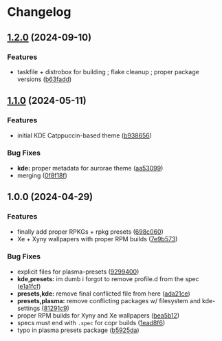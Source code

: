# Changelog

## [1.2.0](https://github.com/atomic-studio-org/Theming/compare/v1.1.0...v1.2.0) (2024-09-10)


### Features

* taskfile + distrobox for building ; flake cleanup ; proper package versions ([b63fadd](https://github.com/atomic-studio-org/Theming/commit/b63fadd796c9e0d5be491c546870b2d804285c03))

## [1.1.0](https://github.com/atomic-studio-org/Theming/compare/v1.0.0...v1.1.0) (2024-05-11)


### Features

* initial KDE Catppuccin-based theme ([b938656](https://github.com/atomic-studio-org/Theming/commit/b9386566fbded5acc5b8b13b392e64b110b9aa52))


### Bug Fixes

* **kde:** proper metadata for aurorae theme ([aa53099](https://github.com/atomic-studio-org/Theming/commit/aa530999ca70f7dfd7e6ce2b2a296bbcc90c5e3f))
* merging ([0f8f18f](https://github.com/atomic-studio-org/Theming/commit/0f8f18f84ffcd98c039cbd1b6c18ed555171dd2d))

## 1.0.0 (2024-04-29)


### Features

* finally add proper RPKGs + rpkg presets ([698c060](https://github.com/atomic-studio-org/Theming/commit/698c0606834948121625e35f5eb81659cbe8f5e0))
* Xe + Xyny wallpapers with proper RPM builds ([7e9b573](https://github.com/atomic-studio-org/Theming/commit/7e9b573dad6f54ff35dd2c4337d505f27894ed2d))


### Bug Fixes

* explicit files for plasma-presets ([9299400](https://github.com/atomic-studio-org/Theming/commit/92994005b368876ed25c62eb66e873f64b8f9af6))
* **kde,presets:** im dumb i forgot to remove profile.d from the spec ([e1a1fcf](https://github.com/atomic-studio-org/Theming/commit/e1a1fcfdbb26c44bfbb39b122e4232eefc14a37f))
* **presets,kde:** remove final conflicted file from here ([ada21ce](https://github.com/atomic-studio-org/Theming/commit/ada21cef8132862e1f994f23328e42c56ad8ad8a))
* **presets,plasma:** remove conflicting packages w/ filesystem and kde-settings ([81291c9](https://github.com/atomic-studio-org/Theming/commit/81291c95d2dee7c70652c445dad2790860bffc80))
* proper RPM builds for Xyny and Xe wallpapers ([bea5b12](https://github.com/atomic-studio-org/Theming/commit/bea5b126c54788100be85894fc78a14457fe80dc))
* specs must end with `.spec` for copr builds ([1ead8f6](https://github.com/atomic-studio-org/Theming/commit/1ead8f6bfa878bbb6f1b55d613a7ab347d58c205))
* typo in plasma presets package ([b5925da](https://github.com/atomic-studio-org/Theming/commit/b5925da64265e2fa81b8d44db21a9a99cb553f1a))
